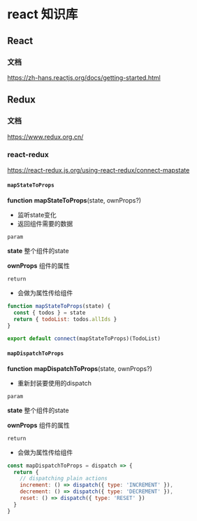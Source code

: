 # react 知识库

## React

### 文档

https://zh-hans.reactjs.org/docs/getting-started.html



## Redux

### 文档

https://www.redux.org.cn/



### react-redux

https://react-redux.js.org/using-react-redux/connect-mapstate



#### `mapStateToProps`

**function** **mapStateToProps**(state, ownProps?)

- 监听state变化
- 返回组件需要的数据



`param`

**state** 整个组件的state

**ownProps** 组件的属性



`return`

- 会做为属性传给组件

```js
function mapStateToProps(state) {
  const { todos } = state
  return { todoList: todos.allIds }
}

export default connect(mapStateToProps)(TodoList)
```





#### `mapDispatchToProps`

**function** **mapDispatchToProps**(state, ownProps?)

- 重新封装要使用的dispatch



`param`

**state** 整个组件的state

**ownProps** 组件的属性



`return`

- 会做为属性传给组件

```js
const mapDispatchToProps = dispatch => {
  return {
    // dispatching plain actions
    increment: () => dispatch({ type: 'INCREMENT' }),
    decrement: () => dispatch({ type: 'DECREMENT' }),
    reset: () => dispatch({ type: 'RESET' })
  }
}
```

